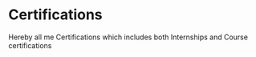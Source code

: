# Certifications
Hereby all me Certifications which includes both Internships and Course certifications
